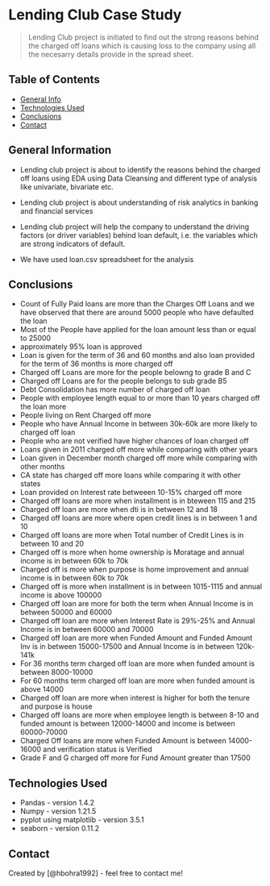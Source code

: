 # Lending Club Case Study
> Lending Club project is initiated to find out the strong reasons behind the charged off loans which is causing loss to the company using all the necesarry details provide in the spread sheet.


## Table of Contents
* [General Info](#general-information)
* [Technologies Used](#technologies-used)
* [Conclusions](#conclusions)
* [Contact](#contact)

<!-- You can include any other section that is pertinent to your problem -->

## General Information

- Lending club project is about to identify the reasons behind the charged off loans using EDA using Data Cleansing and different type of analysis like univariate, bivariate etc.

- Lending club project is about understanding of risk analytics in banking and financial services

- Lending club project will help the company to understand the driving factors (or driver variables) behind loan default, i.e. the variables which are strong indicators of default.

- We have used loan.csv spreadsheet for the analysis

<!-- You don't have to answer all the questions - just the ones relevant to your project. -->

## Conclusions
- Count of Fully Paid loans are more than the Charges Off Loans and we have observed that there are around 5000 people who have defaulted the loan
- Most of the People have applied for the loan amount less than or equal to 25000
- approximately 95% loan is approved
- Loan is given for the term of 36 and 60 months and also loan provided for the term of 36 months is more charged off
- Charged off Loans are more for the people belowng to grade B and C
- Charged off Loans are for the people belongs to sub grade B5
- Debt Consolidation has more number of charged off loan
- People with employee length equal to or more than 10 years charged off the loan more
- People living on Rent Charged off more
- People who have Annual Income in between 30k-60k are more likely to charged off loan
- People who are not verified have higher chances of loan charged off
- Loans given in 2011 charged off more while comparing with other years
- Loan given in December month charged off more while comparing with other months
- CA state has charged off more loans while comparing it with other states
- Loan provided on Interest rate betweeen 10-15% charged off more
- Charged off loans are more when installment is in bteween 115 and 215
- Charged off loan are more when dti is in between 12 and 18
- Charged off loans are more where open credit lines is in between 1 and 10
- Charged off loans are more when Total number of Credit Lines is in between 10 and 20
- Charged off is more when home ownership is Moratage and annual income is in between 60k to 70k
- Charged off is more when purpose is home improvement and annual income is in between 60k to 70k
- Charged off is more when installment is in between 1015-1115 and annual income is above 100000
- Charged off loan are more for both the term when Annual Income is in between 50000 and 60000
- Charged off loan are more when Interest Rate is 29%-25% and Annual Income is in between 60000 and 70000
- Charged off loan are more when Funded Amount and Funded Amount Inv is in between 15000-17500 and Annual Income is in between 120k-141k
- For 36 months term charged off loan are more when funded amount is between 8000-10000
- For 60 months term charged off loan are more when funded amount is above 14000
- Charged off loan are more when interest is higher for both the tenure and purpose is house
- Charged off loans are more when employee length is between 8-10 and funded amount is between 12000-14000 and income is between 60000-70000
- Charged Off loans are more when Funded Amount is between 14000-16000 and verification status is Verified
- Grade F and G charged off more for Fund Amount greater than 17500

<!-- You don't have to answer all the questions - just the ones relevant to your project. -->


## Technologies Used
- Pandas - version 1.4.2
- Numpy - version 1.21.5
- pyplot using matplotlib - version 3.5.1
- seaborn - version 0.11.2

<!-- As the libraries versions keep on changing, it is recommended to mention the version of library used in this project -->



## Contact
Created by [@hbohra1992] - feel free to contact me!


<!-- Optional -->
<!-- ## License -->
<!-- This project is open source and available under the [... License](). -->

<!-- You don't have to include all sections - just the one's relevant to your project -->